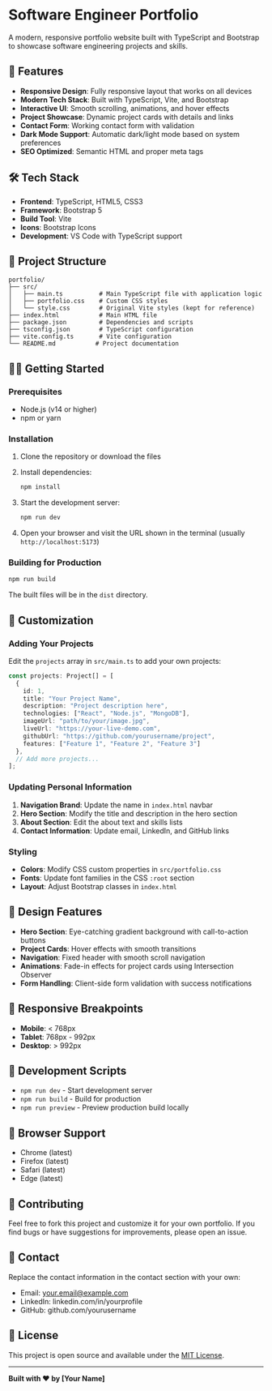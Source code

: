 # Software Engineer Portfolio

A modern, responsive portfolio website built with TypeScript and Bootstrap to showcase software engineering projects and skills.

## 🚀 Features

- **Responsive Design**: Fully responsive layout that works on all devices
- **Modern Tech Stack**: Built with TypeScript, Vite, and Bootstrap
- **Interactive UI**: Smooth scrolling, animations, and hover effects
- **Project Showcase**: Dynamic project cards with details and links
- **Contact Form**: Working contact form with validation
- **Dark Mode Support**: Automatic dark/light mode based on system preferences
- **SEO Optimized**: Semantic HTML and proper meta tags

## 🛠️ Tech Stack

- **Frontend**: TypeScript, HTML5, CSS3
- **Framework**: Bootstrap 5
- **Build Tool**: Vite
- **Icons**: Bootstrap Icons
- **Development**: VS Code with TypeScript support

## 📁 Project Structure

```
portfolio/
├── src/
│   ├── main.ts          # Main TypeScript file with application logic
│   ├── portfolio.css    # Custom CSS styles
│   └── style.css        # Original Vite styles (kept for reference)
├── index.html           # Main HTML file
├── package.json         # Dependencies and scripts
├── tsconfig.json        # TypeScript configuration
├── vite.config.ts       # Vite configuration
└── README.md           # Project documentation
```

## 🏃‍♂️ Getting Started

### Prerequisites

- Node.js (v14 or higher)
- npm or yarn

### Installation

1. Clone the repository or download the files
2. Install dependencies:
   ```bash
   npm install
   ```

3. Start the development server:
   ```bash
   npm run dev
   ```

4. Open your browser and visit the URL shown in the terminal (usually `http://localhost:5173`)

### Building for Production

```bash
npm run build
```

The built files will be in the `dist` directory.

## 📝 Customization

### Adding Your Projects

Edit the `projects` array in `src/main.ts` to add your own projects:

```typescript
const projects: Project[] = [
  {
    id: 1,
    title: "Your Project Name",
    description: "Project description here",
    technologies: ["React", "Node.js", "MongoDB"],
    imageUrl: "path/to/your/image.jpg",
    liveUrl: "https://your-live-demo.com",
    githubUrl: "https://github.com/yourusername/project",
    features: ["Feature 1", "Feature 2", "Feature 3"]
  },
  // Add more projects...
];
```

### Updating Personal Information

1. **Navigation Brand**: Update the name in `index.html` navbar
2. **Hero Section**: Modify the title and description in the hero section
3. **About Section**: Edit the about text and skills lists
4. **Contact Information**: Update email, LinkedIn, and GitHub links

### Styling

- **Colors**: Modify CSS custom properties in `src/portfolio.css`
- **Fonts**: Update font families in the CSS `:root` section
- **Layout**: Adjust Bootstrap classes in `index.html`

## 🎨 Design Features

- **Hero Section**: Eye-catching gradient background with call-to-action buttons
- **Project Cards**: Hover effects with smooth transitions
- **Navigation**: Fixed header with smooth scroll navigation
- **Animations**: Fade-in effects for project cards using Intersection Observer
- **Form Handling**: Client-side form validation with success notifications

## 📱 Responsive Breakpoints

- **Mobile**: < 768px
- **Tablet**: 768px - 992px
- **Desktop**: > 992px

## 🔧 Development Scripts

- `npm run dev` - Start development server
- `npm run build` - Build for production
- `npm run preview` - Preview production build locally

## 📄 Browser Support

- Chrome (latest)
- Firefox (latest)
- Safari (latest)
- Edge (latest)

## 🤝 Contributing

Feel free to fork this project and customize it for your own portfolio. If you find bugs or have suggestions for improvements, please open an issue.

## 📧 Contact

Replace the contact information in the contact section with your own:

- Email: your.email@example.com
- LinkedIn: linkedin.com/in/yourprofile
- GitHub: github.com/yourusername

## 📄 License

This project is open source and available under the [MIT License](LICENSE).

---

**Built with ❤️ by [Your Name]**